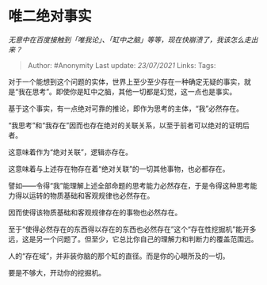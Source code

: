 # 唯二绝对事实
*无意中在百度接触到「唯我论」、「缸中之脑」等等，现在快崩溃了，我该怎么走出来？*

> Author: #Anonymity
Last update: *23/07/2021* 
Links:
Tags:   

对于一个能想到这个问题的实体，世界上至少至少存在一种确定无疑的事实，就是“我在思考”。即使你是缸中之脑，其他一切都是幻觉，这一点也是事实。

基于这个事实，有一点绝对可靠的推论，即作为思考的主体，“我”必然存在。

“我思考”和“我存在”因而也存在绝对的关联关系，以至于前者可以绝对的证明后者。

这意味着作为“绝对关联”，逻辑亦存在。

这意味着与上述存在物存在着“绝对关联”的一切其他事物，也必都存在。

譬如——令得“我”能理解上述全部命题的思考能力必然存在，于是令得这种思考能力得以运转的物质基础和客观规律也必然存在。

因而使得该物质基础和客观规律存在的事物也必然存在。

至于“使得必然存在的东西得以存在的东西也必然存在”这个“存在性挖掘机”能开多远，这是另一个问题了。但至少，它总比你自己的理解力和判断力的覆盖范围远。

人的“存在域”，并非装你脑的那个缸的直径。而是你的心眼所及的一切。

要是不够大，开动你的挖掘机。



